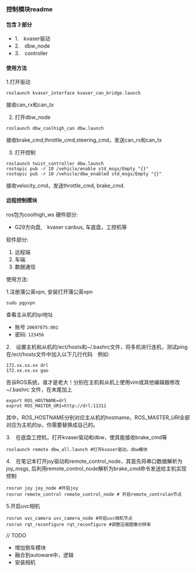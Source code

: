 ### 控制模块readme

#### 包含３部分
- 1.　kvaser驱动
- 2.　dbw_node
- 3.　controller

#### 使用方法

1.打开驱动　

```
roslaunch kvaser_interface kvaser_can_bridge.launch
```
接收can_rx和can_tx

2. 打开dbw_node

```
roslaunch dbw_coolhigh_can dbw.launch
```
接收brake_cmd,throttle_cmd,steering_cmd，发送can_rx和can_tx

3. 打开控制
```
roslaunch twist_controller dbw.launch
rostopic pub -r 10 /vehicle/enable std_msgs/Empty "{}" 
rostopic pub -r 10 /vehicle/dbw_enabled std_msgs/Empty "{}"  
```
接收velocity_cmd，发送throttle_cmd, brake_cmd.


#### 远程控制模块
ros包为coolhigh_ws
硬件部分:
- G29方向盘,　kvaser canbus, 车底盘，工控机等

软件部分:
1. 远程端
2. 车端
3. 数据通信

使用方法:

1.注册蒲公英vpn, 安装打开蒲公英vpn

```
sudo pgyvpn
```
查看主从机的ipi地址
- 账号 `20697075:001`
- 密码: `123456`

2.　设置主机和从机的/ect/hosts和~/.bashrc文件，将多机进行连机，测试ping
在/ect/hosts文件中加入以下几行代码　例如:

```
172.xx.xx.xx drl
172.xx.xx.xx gao
```
告诉ROS系统，谁才是老大！分别在主机和从机上使用vim或其他编辑器修改 ~/.bashrc 文件，在末尾加上

```
export ROS_HOSTNAME=drl
exprot ROS_MASTER_URI=http://drl:11311
```
其中，ROS_HOSTNAME分别对应主从机的hostname，ROS_MASTER_URI全部对应为主机的ip，你需要替换成自己的。

3.　在底盘工控机，打开kvaser驱动和dbw，使其能接收brake_cmd等

```
roslaunch remote dbw_all.launch #打开kvaser驱动，dbw模块
```

4.　在笔记本打开joy驱动和remote_control_node，其首先将串口数据解析为joy_msgs,
后利用remote_control_node解析为brake_cmd命令发送给主机实现控制


```
rosrun joy joy_node #开启joy
rosrun remote_control remote_control_node # 开启remote_controlan节点
```

5.开启uvc相机

```
rosrun uvc_camera uvc_camera_node #开启uvc相机节点
rosrun rqt_reconfigure rqt_reconfigure #调整压缩图像分辨率
```



   
// TODO 
- 增加倒车模块
- 融合到autoware中，逻辑
- 安装相机


